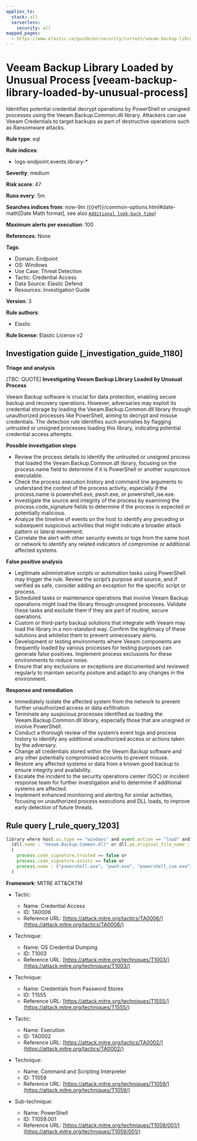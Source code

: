 ```yaml
---
applies_to:
  stack: all
  serverless:
    security: all
mapped_pages:
  - https://www.elastic.co/guide/en/security/current/veeam-backup-library-loaded-by-unusual-process.html
---
```


# Veeam Backup Library Loaded by Unusual Process [veeam-backup-library-loaded-by-unusual-process]

Identifies potential credential decrypt operations by PowerShell or unsigned processes using the Veeam.Backup.Common.dll library. Attackers can use Veeam Credentials to target backups as part of destructive operations such as Ransomware attacks.

**Rule type**: eql

**Rule indices**:

* logs-endpoint.events.library-*

**Severity**: medium

**Risk score**: 47

**Runs every**: 5m

**Searches indices from**: now-9m ({{ref}}/common-options.html#date-math[Date Math format], see also [`Additional look-back time`](docs-content://solutions/security/detect-and-alert/create-detection-rule.md#rule-schedule))

**Maximum alerts per execution**: 100

**References**: None

**Tags**:

* Domain: Endpoint
* OS: Windows
* Use Case: Threat Detection
* Tactic: Credential Access
* Data Source: Elastic Defend
* Resources: Investigation Guide

**Version**: 3

**Rule authors**:

* Elastic

**Rule license**: Elastic License v2

## Investigation guide [_investigation_guide_1180]

**Triage and analysis**

[TBC: QUOTE]
**Investigating Veeam Backup Library Loaded by Unusual Process**

Veeam Backup software is crucial for data protection, enabling secure backup and recovery operations. However, adversaries may exploit its credential storage by loading the Veeam.Backup.Common.dll library through unauthorized processes like PowerShell, aiming to decrypt and misuse credentials. The detection rule identifies such anomalies by flagging untrusted or unsigned processes loading this library, indicating potential credential access attempts.

**Possible investigation steps**

* Review the process details to identify the untrusted or unsigned process that loaded the Veeam.Backup.Common.dll library, focusing on the process.name field to determine if it is PowerShell or another suspicious executable.
* Check the process execution history and command line arguments to understand the context of the process activity, especially if the process.name is powershell.exe, pwsh.exe, or powershell_ise.exe.
* Investigate the source and integrity of the process by examining the process.code_signature fields to determine if the process is expected or potentially malicious.
* Analyze the timeline of events on the host to identify any preceding or subsequent suspicious activities that might indicate a broader attack pattern or lateral movement.
* Correlate the alert with other security events or logs from the same host or network to identify any related indicators of compromise or additional affected systems.

**False positive analysis**

* Legitimate administrative scripts or automation tasks using PowerShell may trigger the rule. Review the script’s purpose and source, and if verified as safe, consider adding an exception for the specific script or process.
* Scheduled tasks or maintenance operations that involve Veeam Backup operations might load the library through unsigned processes. Validate these tasks and exclude them if they are part of routine, secure operations.
* Custom or third-party backup solutions that integrate with Veeam may load the library in a non-standard way. Confirm the legitimacy of these solutions and whitelist them to prevent unnecessary alerts.
* Development or testing environments where Veeam components are frequently loaded by various processes for testing purposes can generate false positives. Implement process exclusions for these environments to reduce noise.
* Ensure that any exclusions or exceptions are documented and reviewed regularly to maintain security posture and adapt to any changes in the environment.

**Response and remediation**

* Immediately isolate the affected system from the network to prevent further unauthorized access or data exfiltration.
* Terminate any suspicious processes identified as loading the Veeam.Backup.Common.dll library, especially those that are unsigned or involve PowerShell.
* Conduct a thorough review of the system’s event logs and process history to identify any additional unauthorized access or actions taken by the adversary.
* Change all credentials stored within the Veeam Backup software and any other potentially compromised accounts to prevent misuse.
* Restore any affected systems or data from a known good backup to ensure integrity and availability.
* Escalate the incident to the security operations center (SOC) or incident response team for further investigation and to determine if additional systems are affected.
* Implement enhanced monitoring and alerting for similar activities, focusing on unauthorized process executions and DLL loads, to improve early detection of future threats.


## Rule query [_rule_query_1203]

```js
library where host.os.type == "windows" and event.action == "load" and
  (dll.name : "Veeam.Backup.Common.dll" or dll.pe.original_file_name : "Veeam.Backup.Common.dll") and
  (
    process.code_signature.trusted == false or
    process.code_signature.exists == false or
    process.name : ("powershell.exe", "pwsh.exe", "powershell_ise.exe")
  )
```

**Framework**: MITRE ATT&CKTM

* Tactic:

    * Name: Credential Access
    * ID: TA0006
    * Reference URL: [https://attack.mitre.org/tactics/TA0006/](https://attack.mitre.org/tactics/TA0006/)

* Technique:

    * Name: OS Credential Dumping
    * ID: T1003
    * Reference URL: [https://attack.mitre.org/techniques/T1003/](https://attack.mitre.org/techniques/T1003/)

* Technique:

    * Name: Credentials from Password Stores
    * ID: T1555
    * Reference URL: [https://attack.mitre.org/techniques/T1555/](https://attack.mitre.org/techniques/T1555/)

* Tactic:

    * Name: Execution
    * ID: TA0002
    * Reference URL: [https://attack.mitre.org/tactics/TA0002/](https://attack.mitre.org/tactics/TA0002/)

* Technique:

    * Name: Command and Scripting Interpreter
    * ID: T1059
    * Reference URL: [https://attack.mitre.org/techniques/T1059/](https://attack.mitre.org/techniques/T1059/)

* Sub-technique:

    * Name: PowerShell
    * ID: T1059.001
    * Reference URL: [https://attack.mitre.org/techniques/T1059/001/](https://attack.mitre.org/techniques/T1059/001/)



